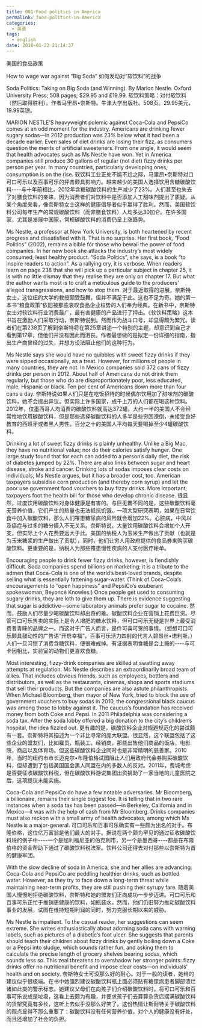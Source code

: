 ```yaml
---
title: 001-Food politics in America
permalink: food-politics-in-America
categories:
  - 英语
tags:
  - english
date: 2018-01-22 21:14:37
---
```


美国的食品政策

How to wage war against “Big Soda”
如何发动对“软饮料”的战争

Soda Politics: Taking on Big Soda (and Winning). By Marion Nestle. Oxford University Press; 508 pages; $29.95 and £19.99.
软饮料策略：对付软饮料（然后取得胜利）。作者马里昂•奈斯特。牛津大学出版社。508页。29.95美元，19.99英镑。

MARION NESTLE’S heavyweight polemic against Coca-Cola and PepsiCo comes at an odd moment for the industry. Americans are drinking fewer sugary sodas—in 2012 production was 23% below what it had been a decade earlier. Even sales of diet drinks are losing their fizz, as consumers question the merits of artificial sweeteners. From one angle, it would seem that health advocates such as Ms Nestle have won. Yet in America companies still produce 30 gallons of regular (not diet) fizzy drinks per person per year. In many countries, particularly developing ones, consumption is on the rise.
软饮料工业正处不尴不尬之际，马里昂•奈斯特对口可口可乐以及百事可乐的抨击颇具影响力。越来越少的美国人选择饮用含糖碳酸饮料----与十年前相比，2012年含糖碳酸饮料的生产减少了23%。人们甚至也失去了对膳食饮料的亲睐，因为消费者们对饮料中是否添加人工甜味剂提出了质疑。从某个角度来看，像奈斯特女士这样的健康倡导者似乎赢得了胜利。然而，美国软饮料公司每年生产的常规碳酸饮料（而非膳食饮料）人均多达30加仑。在许多国家，尤其是发展中国家，常规碳酸饮料的消费仍呈上涨趋势。


Ms Nestle, a professor at New York University, is both heartened by recent progress and dissatisfied with it. That is no surprise. Her first book, “Food Politics” (2002), remains a bible for those who bewail the power of food companies. In her new book she attacks the industry’s most widely consumed, least healthy product. “Soda Politics”, she says, is a book “to inspire readers to action”. As a rallying cry, it is verbose. When readers learn on page 238 that she will pick up a particular subject in chapter 25, it is with no little dismay that they realise they are only on chapter 17. But what the author wants most is to craft a meticulous guide to the producers’ alleged transgressions, and how to stop them.
对于最近取得的进展，奈斯特女士，这位纽约大学的教授颇受鼓舞，但并不满足于此。这也不足为奇。她的第一本书“粮食政策”依旧被那些哀叹食品企业权势的人们奉为经典。在新书中，奈斯特女士对软饮料行业消费最广，最有害健康的产品进行了抨击。《软饮料策略》这本书旨在激励人们采取行动，奈斯特说到。然而作为战斗口号，却显得颇为繁冗。读者们在第238页了解到奈斯特将在第25章讲述一个特别的主题，却意识到自己才看到第17章，但他们并没有因此而沮丧。作者最想做的是拟定一份详细的指南，指出生产商曾经的过失，并想方设法阻止他们的这种行为。


Ms Nestle says she would have no quibbles with sweet fizzy drinks if they were sipped occasionally, as a treat. However, for millions of people in many countries, they are not. In Mexico companies sold 372 cans of fizzy drinks per person in 2012. About half of Americans do not drink them regularly, but those who do are disproportionately poor, less educated, male, Hispanic or black. Ten per cent of Americans down more than four cans a day.
奈斯特说如果人们只是在吃饭招待的时候偶尔饮用加了甜味剂的碳酸饮料，她不会提出异议。但实际上许多国家，成千上万的人们都在喝这种饮料。2012年，仅墨西哥人均消费的碳酸饮料就高达372罐。大约一半的美国人不会经常性地饮用碳酸饮料，但是那些选择碳酸饮料的人多半是些穷困潦倒，未接受良好教育的西班牙或者黑人男性。百分之十的美国人平均每天要喝掉至少4罐碳酸饮料。


Drinking a lot of sweet fizzy drinks is plainly unhealthy. Unlike a Big Mac, they have no nutritional value; nor do their calories satisfy hunger. One large study found that for each can added to a person’s daily diet, the risk of diabetes jumped by 22%. There are also links between sugar and heart disease, stroke and cancer. Drinking lots of sodas imposes clear costs on individuals, Ms Nestle argues, but it has a broader cost, too. American taxpayers subsidise corn production (and thereby corn syrup) and let the poor use government food vouchers to buy fizzy drinks. More important, taxpayers foot the health bill for those who develop chronic disease.
很显然，过度饮用碳酸饮料对身体健康是有害的。与巨无霸不同的是，这些碳酸饮料毫无营养价值，它们产生的热量也无法抵抗饥饿。一项大型研究表明，如果在日常饮食中加入碳酸饮料，那么人们罹患糖尿病的风险就会增加22%。心脏病，中风以及癌症与过多的糖分摄入不无关系。奈斯特说，大量饮用碳酸饮料会增加个人开支，但实际上个人花费要远大于此。美国的纳税人为玉米生产做出了贡献（也就是为玉米糖浆的生产做出了贡献），同时，他们让穷人用政府提供的食品券来购买碳酸饮料。更重要的是，纳税人为那些罹患慢性疾病的人支付医疗帐单。


Encouraging people to drink fewer fizzy drinks, however, is fiendishly difficult. Soda companies spend billions on marketing; it is a tribute to the admen that Coca-Cola is one of the world’s best-loved brands, despite selling what is essentially fattening sugar-water. (Think of Coca-Cola’s encouragements to “open happiness” and PepsiCo’s exuberant spokeswoman, Beyoncé Knowles.) Once people get used to consuming sugary drinks, they are loth to give them up. There is evidence suggesting that sugar is addictive—some laboratory animals prefer sugar to cocaine.
然而，鼓励人们尽量少喝碳酸饮料却出奇的难。碳酸饮料企业在营销上花费巨资。尽管可口可乐售卖的实际上是令人增肥的糖水饮料，但可口可乐无疑是世界上最受消费者青睐的品牌之一。而这对于广告人而言，是件可喜可贺的事情。（想想可口可乐颇具鼓动性的广告语“开启幸福”，百事可乐活力四射的代言人碧昂丝•诺利斯。）人们一旦习惯了消费含糖饮料，便很难戒掉。有证据表明食糖是会上瘾的----与可卡因相比，实验室的动物们更喜欢食糖。


Most interesting, fizzy-drink companies are skilled at swatting away attempts at regulation. Ms Nestle describes an extraordinarily broad team of allies. That includes obvious friends, such as employees, bottlers and distributors, as well as the restaurants, cinemas, shops and sports stadiums that sell their products. But the companies are also astute philanthropists. When Michael Bloomberg, then mayor of New York, tried to block the use of government vouchers to buy sodas in 2010, the congressional black caucus was among those to lobby against it. The caucus’s foundation has received money from both Coke and Pepsi. In 2011 Philadelphia was considering a soda tax. After the soda lobby offered a big donation to the city’s children’s hospital, the idea fizzled out.
更有趣的是，碳酸饮料企业对规避规范化的尝试颇有一套。奈斯特将其描述为一个非比寻常的庞大联盟。很显然，这个联盟包括了这些企业的盟友们，比如雇员，瓶装工，经销商，那些出售他们商品的饭店，电影院，商店以及体育场。但这些碳酸饮料企业同时也是非常精明的慈善家。2010年，当时的纽约市市长迈克尔•布隆伯格试图阻止人们用政府代金券购买碳酸饮料，但却遭到了包括美国国会黑人同盟在内的多数人的反对。2011年，费城考虑是否要征收碳酸饮料税，但在碳酸饮料游说集团出资捐助了一家当地的儿童医院之后，这项提议未能实施。


Coca-Cola and PepsiCo do have a few notable adversaries. Mr Bloomberg, a billionaire, remains their single biggest foe. It is telling that in two rare instances when a soda tax has been passed—in Berkeley, California and in Mexico—it was with the help of cash from Mr Bloomberg. Drinks companies must also reckon with a small army of health advocates, among which Ms Nestle is a major-general.
可口可乐和百事可乐确实有一些颇为出名的对手。布隆伯格，这位亿万富翁是他们最大的对手。据说在两个颇为罕见的通过征收碳酸饮料税的例子中----一个是加利福尼亚的伯克利市，另一个是墨西哥----都是在布隆伯格的资金帮助下通过了碳酸饮料税法案。饮料公司还得去对付那些以奈斯特为首的健康军团。


With the slow decline of soda in America, she and her allies are advancing. Coca-Cola and PepsiCo are peddling healthier drinks, such as bottled water. However, as they try to face down a long-term threat while maintaining near-term profits, they are still pushing their syrupy fare.
随着美国人慢慢地拒绝碳酸饮料，奈斯特和她的盟友们正向成功一步步迈进。可口可乐和百事可乐正忙于推销更健康的饮料，如瓶装水。然而，他们仍旧努力推动碳酸饮料事业的发展，试图在维持短期利润的同时，努力克服长期以来的威胁。


Ms Nestle is impatient. To the casual reader, her suggestions can seem extreme. She writes enthusiastically about adorning soda cans with warning labels, such as pictures of a diabetic’s foot ulcer. She suggests that parents should teach their children about fizzy drinks by gently boiling down a Coke or a Pepsi into sludge, which sounds rather fun, and asking them to calculate the precise length of grocery shelves bearing sodas, which sounds less so. This zeal threatens to overshadow her stronger points: fizzy drinks offer no nutritional benefit and impose clear costs—on individuals’ health and on society.
奈斯特女士可没那么好的耐心。对于一般的读者，她给的建议似乎很极端。在书中她强烈建议碳酸饮料瓶上面必须贴有糖尿病患者脚部溃烂诸如此类的警示标志。她建议父母们在向孩子们介绍碳酸饮料时，将可口可乐和百事可乐说成是垃圾，这看上去颇为有趣，并要求孩子们去算算杂货店摆满碳酸饮料的货架究竟有多长，这听上去似乎没那么好笑了。这份热情让斯耐特关于碳酸饮料的观点显得不那么重要了：碳酸饮料没有任何营养价值，对个人的健康没有好处，而且还增加了社会的负担。
